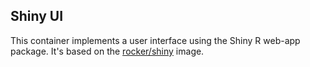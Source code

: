 ## Shiny UI

This container implements a user interface using the Shiny R web-app package. It's based on the [rocker/shiny](https://github.com/rocker-org/shiny) image.